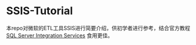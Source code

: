 # SSIS-Tutorial
本repo对微软的ETL工具SSIS进行简要介绍，供初学者进行参考，结合官方教程 [SQL Server Integration Services](https://docs.microsoft.com/en-us/sql/integration-services/sql-server-integration-services?view=sql-server-ver15) 食用更佳。
